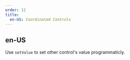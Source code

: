 ```yaml
---
order: 12
title:
  en-US: Coordinated Controls
---
```


## en-US

Use `setValue` to set other control's value programmaticly.

